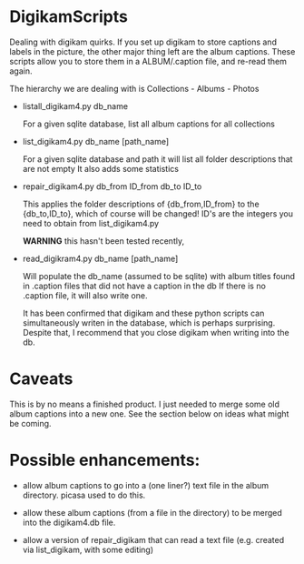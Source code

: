 # DigikamScripts

Dealing with digikam quirks.  If you set up digikam to store captions and labels in the picture, the
other major thing left are the album captions. These scripts allow you to store them in a ALBUM/.caption
file, and re-read them again.

The hierarchy we are dealing with is  Collections - Albums - Photos

* listall_digikam4.py db_name

  For a given sqlite database, list all album captions for all collections

* list_digikam4.py  db_name [path_name]

  For a given sqlite database and path it will list all folder descriptions that are not empty
  It also adds some statistics

* repair_digikam4.py  db_from ID_from  db_to ID_to

  This applies the folder descriptions of {db_from,ID_from} to the {db_to,ID_to}, which of
  course will be changed!   ID's are the integers you need to obtain from list_digikam4.py

  **WARNING**   this hasn't been tested recently, 

* read_digikram4.py  db_name [path_name]

  Will populate the db_name (assumed to be sqlite) with album titles found in .caption files
  that did not have a caption in the db
  If there is no .caption file, it will also write one.

  It has been confirmed that digikam and these python scripts can simultaneously writen in the database,
  which is perhaps surprising. Despite that, I recommend that you close digikam when writing into the
  db.

# Caveats

This is by no means a finished product. I just needed to merge some old album captions into a new one. See the
section below on ideas what might be coming.

# Possible enhancements:

* allow album captions to go into a (one liner?) text file in the album directory. picasa used to do this.

* allow these album captions (from a file in the directory) to be merged into the digikam4.db file.

* allow a version of repair_digikam that can read a text file (e.g. created via list_digikam, with some editing)
